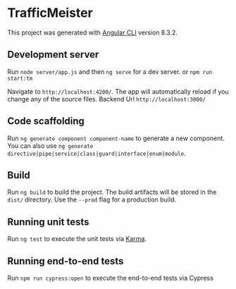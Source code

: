 # TrafficMeister

This project was generated with [Angular CLI](https://github.com/angular/angular-cli) version 8.3.2.

## Development server

Run `node server/app.js` and then `ng serve` for a dev server. 
or
`npm run start:tm`

Navigate to `http://localhost:4200/`. The app will automatically reload if you change any of the source files.
Backend  Url `http://localhost:3000/`

## Code scaffolding

Run `ng generate component component-name` to generate a new component. You can also use `ng generate directive|pipe|service|class|guard|interface|enum|module`.

## Build

Run `ng build` to build the project. The build artifacts will be stored in the `dist/` directory. Use the `--prod` flag for a production build.

## Running unit tests

Run `ng test` to execute the unit tests via [Karma](https://karma-runner.github.io).

## Running end-to-end tests

Run `npm run cypress:open` to execute the end-to-end tests via Cypress

